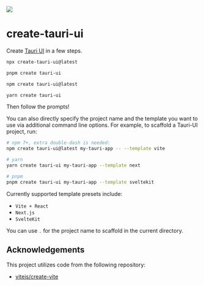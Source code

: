 ![](https://i.imgur.com/ONV0z45.png)

# create-tauri-ui

Create [Tauri UI](https://github.com/agmmnn/tauri-ui) in a few steps.

```bash
npx create-tauri-ui@latest

pnpm create tauri-ui

npm create tauri-ui@latest

yarn create tauri-ui
```

Then follow the prompts!

You can also directly specify the project name and the template you want to use via additional command line options. For example, to scaffold a Tauri-UI project, run:

```bash
# npm 7+, extra double-dash is needed:
npm create tauri-ui@latest my-tauri-app -- --template vite

# yarn
yarn create tauri-ui my-tauri-app --template next

# pnpm
pnpm create tauri-ui my-tauri-app --template sveltekit
```

Currently supported template presets include:

- `Vite + React`
- `Next.js`
- `SvelteKit`

You can use `.` for the project name to scaffold in the current directory.

## Acknowledgements

This project utilizes code from the following repository:

- [vitejs/create-vite](https://github.com/vitejs/vite/blob/main/packages/create-vite)
